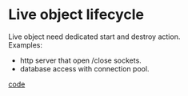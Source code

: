 # Live object lifecycle
Live object need dedicated start and destroy action. <br/>
Examples:<br/>
* http server that open /close sockets.
* database access with connection pool.

[code](https://github.com/factoryfx/factoryfx/tree/master/docu/src/main/java/de/factoryfx/docu/lifecycle)